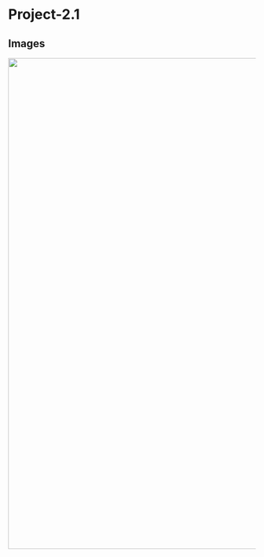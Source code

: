 # Project-2.1

## Images

<img align="center" width="1000" src="https://user-images.githubusercontent.com/76835943/173193161-cb6dde71-9472-4ed0-a65d-5a1757b359f9.png">

